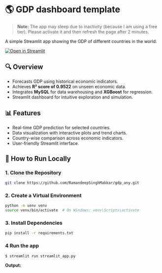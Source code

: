 # :earth_americas: GDP dashboard template
> **Note:** The app may sleep due to inactivity (because I am using a free tier). Please activate it and then refresh the page after 2 minutes.

A simple Streamlit app showing the GDP of different countries in the world.

[![Open in Streamlit](https://static.streamlit.io/badges/streamlit_badge_black_white.svg)](https://gdp-dashboard-template.streamlit.app/)

## 🔍 Overview

- Forecasts GDP using historical economic indicators.
- Achieves **R² score of 0.9522** on unseen economic data.
- Integrates **MySQL** for data warehousing and **XGBoost** for regression.
- Streamlit dashboard for intuitive exploration and simulation.

## 📊 Features

- Real-time GDP prediction for selected countries.
- Data visualization with interactive plots and trend charts.
- Country-wise comparison across economic indicators.
- User-friendly Streamlit interface.

## 🚀 How to Run Locally


### 1. Clone the Repository
```bash
git clone https://github.com/RamandeepSinghMakkar/gdp_any.git
```

### 2. Create a Virtual Environment
```bash
python -m venv venv
source venv/bin/activate  # On Windows: venv\Scripts\activate
```

### 3. Install Dependencies
 ```bash
pip install -r requirements.txt
```

### 4 Run the app

   ```
   $ streamlit run streamlit_app.py
   ```



**Output:**


